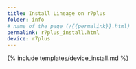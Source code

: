 ```yaml
---
title: Install Lineage on r7plus
folder: info
# name of the page (/{{permalink}}.html)
permalink: r7plus_install.html
device: r7plus
---
```

{% include templates/device_install.md %}

